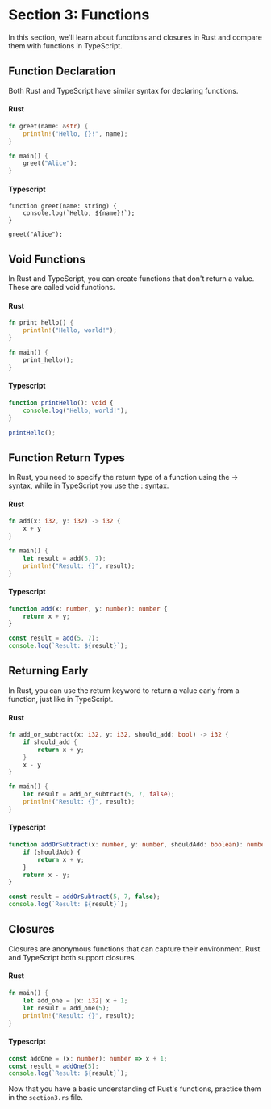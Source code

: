 # Section 3: Functions

In this section, we'll learn about functions and closures in Rust and compare them with functions in TypeScript.

## Function Declaration

Both Rust and TypeScript have similar syntax for declaring functions.

#### Rust

```rust
fn greet(name: &str) {
    println!("Hello, {}!", name);
}

fn main() {
    greet("Alice");
}
```

#### Typescript

```
function greet(name: string) {
    console.log(`Hello, ${name}!`);
}

greet("Alice");
```

## Void Functions

In Rust and TypeScript, you can create functions that don't return a value. These are called void functions.

#### Rust

```rust
fn print_hello() {
    println!("Hello, world!");
}

fn main() {
    print_hello();
}
```

#### Typescript

```typescript
function printHello(): void {
    console.log("Hello, world!");
}

printHello();
```

## Function Return Types

In Rust, you need to specify the return type of a function using the -> syntax, while in TypeScript you use the : syntax.

#### Rust

```rust
fn add(x: i32, y: i32) -> i32 {
    x + y
}

fn main() {
    let result = add(5, 7);
    println!("Result: {}", result);
}
```

#### Typescript

```typescript
function add(x: number, y: number): number {
    return x + y;
}

const result = add(5, 7);
console.log(`Result: ${result}`);
```

## Returning Early

In Rust, you can use the return keyword to return a value early from a function, just like in TypeScript.

#### Rust

```rust
fn add_or_subtract(x: i32, y: i32, should_add: bool) -> i32 {
    if should_add {
        return x + y;
    }
    x - y
}

fn main() {
    let result = add_or_subtract(5, 7, false);
    println!("Result: {}", result);
}
```

#### Typescript

```typescript
function addOrSubtract(x: number, y: number, shouldAdd: boolean): number {
    if (shouldAdd) {
        return x + y;
    }
    return x - y;
}

const result = addOrSubtract(5, 7, false);
console.log(`Result: ${result}`);
```

## Closures

Closures are anonymous functions that can capture their environment. Rust and TypeScript both support closures.

#### Rust

```rust
fn main() {
    let add_one = |x: i32| x + 1;
    let result = add_one(5);
    println!("Result: {}", result);
}
```

#### Typescript

```typescript
const addOne = (x: number): number => x + 1;
const result = addOne(5);
console.log(`Result: ${result}`);
```

Now that you have a basic understanding of Rust's functions, practice them in the `section3.rs` file.
